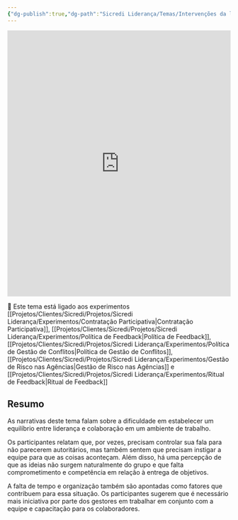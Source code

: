 ```yaml
---
{"dg-publish":true,"dg-path":"Sicredi Liderança/Temas/Intervenções da liderança.md","permalink":"/Sicredi Liderança/Temas/Intervenções da liderança/"}
---
```


<iframe src="https://embed.kumu.io/3913ac4bb73763e5f08732c20d8721f9" width="100%" height="600" frameborder="0"></iframe>

🔗 Este tema está ligado aos experimentos [[Projetos/Clientes/Sicredi/Projetos/Sicredi Liderança/Experimentos/Contratação Participativa\|Contratação Participativa]], [[Projetos/Clientes/Sicredi/Projetos/Sicredi Liderança/Experimentos/Política de Feedback\|Política de Feedback]], [[Projetos/Clientes/Sicredi/Projetos/Sicredi Liderança/Experimentos/Política de Gestão de Conflitos\|Política de Gestão de Conflitos]], [[Projetos/Clientes/Sicredi/Projetos/Sicredi Liderança/Experimentos/Gestão de Risco nas Agências\|Gestão de Risco nas Agências]] e [[Projetos/Clientes/Sicredi/Projetos/Sicredi Liderança/Experimentos/Ritual de Feedback\|Ritual de Feedback]]

## Resumo

As narrativas deste tema falam sobre a dificuldade em estabelecer um equilíbrio entre liderança e colaboração em um ambiente de trabalho. 

Os participantes relatam que, por vezes, precisam controlar sua fala para não parecerem autoritários, mas também sentem que precisam instigar a equipe para que as coisas aconteçam. Além disso, há uma percepção de que as ideias não surgem naturalmente do grupo e que falta comprometimento e competência em relação à entrega de objetivos. 

A falta de tempo e organização também são apontadas como fatores que contribuem para essa situação. Os participantes sugerem que é necessário mais iniciativa por parte dos gestores em trabalhar em conjunto com a equipe e capacitação para os colaboradores. 



